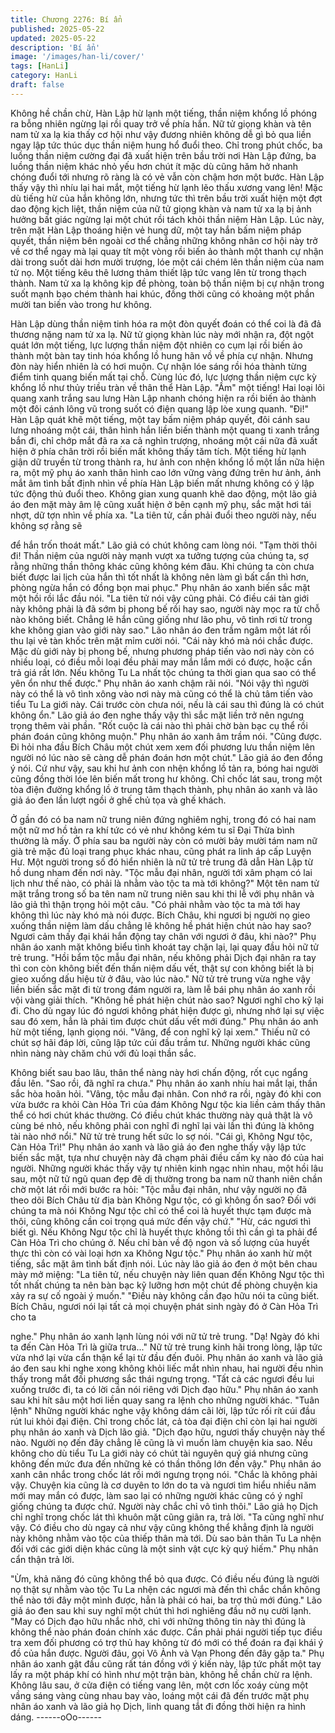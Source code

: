 ```yaml
---
title: Chương 2276: Bí ẩn
published: 2025-05-22
updated: 2025-05-22
description: 'Bí ẩn'
image: '/images/han-li/cover/'
tags: [HanLi]
category: HanLi
draft: false
---
```


Không hề chần chừ, Hàn Lập hừ lạnh một tiếng, thần niệm khổng
lồ phóng ra bỗng nhiên ngừng lại rồi quay trở về phía hắn.
Nữ tử giọng khàn và tên nam tử xa lạ kia thấy cơ hội như vậy
đương nhiên không dễ gì bỏ qua liền ngay lập tức thúc dục thần
niệm hung hổ đuổi theo.
Chỉ trong phút chốc, ba luồng thần niệm cường đại đã xuất hiện
trên bầu trời nơi Hàn Lập đứng, ba luồng thần niệm khác nhỏ yếu
hơn chút ít mặc dù cũng hăm hở nhanh chóng đuổi tới nhưng rõ
ràng là có vẻ vẫn còn chậm hơn một bước.
Hàn Lập thấy vậy thì nhíu lại hai mắt, một tiếng hừ lạnh lẽo thấu
xương vang lên!
Mặc dù tiếng hừ của hắn không lớn, nhưng tức thì trên bầu trời
xuất hiện một đợt dao động kịch liệt, thần niệm của nữ tử giọng
khàn và nam tử xa lạ bị ảnh hưởng bất giác ngừng lại một chút rồi
tách khỏi thần niệm Hàn Lập.
Lúc này, trên mặt Hàn Lập thoáng hiện vẻ hung dữ, một tay hắn
bấm niệm pháp quyết, thần niệm bên ngoài cơ thể chẳng những
không nhân cơ hội này trở về cơ thể ngay mà lại quay tít một
vòng rồi biến ảo thành một thanh cự nhận dài trong suốt dài hơn
mười trượng, lóe một cái chém lên thần niệm của nam tử nọ.
Một tiếng kêu thê lương thảm thiết lập tức vang lên từ trong thạch
thành.
Nam tử xa lạ không kịp đề phòng, toàn bộ thần niệm bị cự nhận
trong suốt mạnh bạo chém thành hai khúc, đồng thời cũng có
khoảng một phần mười tan biến vào trong hư không.

Hàn Lập dùng thần niệm tinh hóa ra một đòn quyết đoán có thể
coi là đã đả thương nặng nam tử xa lạ.
Nữ tử giọng khàn lúc này mới nhận ra, đột ngột quát lớn một
tiếng, lực lượng thần niệm đột nhiên co cụm lại rồi biến ảo thành
một bàn tay tinh hóa khổng lồ hung hãn vồ về phía cự nhận.
Nhưng đòn này hiển nhiên là có hơi muộn.
Cự nhận lóe sáng rồi hóa thành từng điểm tinh quang biến mất tại
chỗ.
Cùng lúc đó, lực lượng thần niệm cực kỳ khổng lồ như thủy triều
tràn về thân thể Hàn Lập.
"Ầm" một tiếng!
Hai loại lôi quang xanh trắng sau lưng Hàn Lập nhanh chóng hiện
ra rồi biến ảo thành một đôi cánh lông vũ trong suốt có điện
quang lập lòe xung quanh.
"Đi!"
Hàn Lập quát khẽ một tiếng, một tay bấm niệm pháp quyết, đôi
cánh sau lưng nhoáng một cái, thân hình hắn liền biến thành một
quang ti xanh trắng bắn đi, chỉ chớp mắt đã ra xa cả nghìn
trượng, nhoáng một cái nữa đã xuất hiện ở phía chân trời rồi biến
mất không thấy tăm tích.
Một tiếng hừ lạnh giận dữ truyền từ trong thành ra, hư ảnh con
nhện khổng lồ một lần nữa hiện ra, một mỹ phụ áo xanh thân hình
cao lớn vững vàng đứng trên hư ảnh, ánh mắt âm tình bất định
nhìn về phía Hàn Lập biến mất nhưng không có ý lập tức động
thủ đuổi theo.
Không gian xung quanh khẽ dao động, một lão giả áo đen mặt
mày âm lệ cũng xuất hiện ở bên cạnh mỹ phụ, sắc mặt hơi tái
nhợt, dữ tợn nhìn về phía xa.
"La tiên tử, cần phải đuổi theo người này, nếu không sợ rằng sẽ

để hắn trốn thoát mất." Lão giả có chút không cam lòng nói.
"Tạm thời thôi đi! Thần niệm của người này mạnh vượt xa tưởng
tượng của chúng ta, sợ rằng những thần thông khác cũng không
kém đâu. Khi chúng ta còn chưa biết được lai lịch của hắn thì tốt
nhất là không nên làm gì bất cẩn thì hơn, phòng ngừa hắn có
đồng bọn mai phục." Phụ nhân áo xanh biến sắc mặt một hồi rồi
lắc đầu nói.
"La tiên tử nói vậy cũng phải. Có điều cái tàn giới này không phải
là đã sớm bị phong bế rồi hay sao, người này mọc ra từ chỗ nào
không biết. Chẳng lẽ hắn cũng giống như lão phu, vô tình rơi từ
trong khe không gian vào giới này sao." Lão nhân áo đen trầm
ngâm một lát rồi thu lại vẻ tàn khốc trên mặt mỉm cười nói.
"Cái này khó mà nói chắc được. Mặc dù giới này bị phong bế,
nhưng phương pháp tiến vào nơi này còn có nhiều loại, có điều
mỗi loại đều phải may mắn lắm mới có được, hoặc cần trả giá rất
lớn. Nếu không Tu La nhất tộc chúng ta thời gian qua sao có thể
yên ổn như thế được." Phụ nhân áo xanh chậm rãi nói.
"Nói vậy thì người này có thể là vô tình xông vào nơi này mà cũng
có thể là chủ tâm tiến vào tiểu Tu La giới này. Cái trước còn chưa
nói, nếu là cái sau thì đúng là có chút không ổn." Lão giả áo đen
nghe thấy vậy thì sắc mặt liền trở nên ngưng trọng thêm vài phần.
"Rốt cuộc là cái nào thì phải chờ bàn bạc cụ thể rồi phán đoán
cũng không muộn." Phụ nhân áo xanh âm trầm nói.
"Cũng được. Đi hỏi nha đầu Bích Châu một chút xem xem đối
phương lưu thần niệm lên người nó lúc nào sẽ càng dễ phán đoán
hơn một chút." Lão giả áo đen đồng ý nói.
Cứ như vậy, sau khi hư ảnh con nhện khổng lồ tản ra, bóng hai
người cũng đồng thời lóe lên biến mất trong hư không.
Chỉ chốc lát sau, trong một tòa điện đường khổng lồ ở trung tâm
thạch thành, phụ nhân áo xanh và lão giả áo đen lần lượt ngồi ở
ghế chủ tọa và ghế khách.

Ở gần đó có ba nam nữ trung niên đứng nghiêm nghị, trong đó có
hai nam một nữ mơ hồ tản ra khí tức có vẻ như không kém tu sĩ
Đại Thừa bình thường là mấy.
Ở phía sau ba người này còn có mười bảy mười tám nam nữ già
trẻ mặc đủ loại trang phục khác nhau, cũng phát ra linh áp cấp
Luyện Hư.
Một người trong số đó hiển nhiên là nữ tử trẻ trung đã dẫn Hàn
Lập từ hồ dung nham đến nơi này.
"Tộc mẫu đại nhân, người tới xâm phạm có lai lịch như thế nào,
có phải là nhằm vào tộc ta mà tới không?" Một tên nam tử mặt
trắng trong số ba tên nam nữ trung niên sau khi thi lễ với phụ
nhân và lão giả thì thận trọng hỏi một câu.
"Có phải nhằm vào tộc ta mà tới hay không thì lúc này khó mà nói
được. Bích Châu, khi ngươi bị người nọ gieo xuống thần niệm làm
dấu chẳng lẽ không hề phát hiện chút nào hay sao? Ngươi cảm
thấy đại khái hắn động tay chân với ngươi ở đâu, khi nào?" Phụ
nhân áo xanh mặt không biểu tình khoát tay chặn lại, lại quay đầu
hỏi nữ tử trẻ trung.
"Hồi bẩm tộc mẫu đại nhân, nếu không phải Dịch đại nhân ra tay
thì con còn không biết đến thần niệm dấu vết, thật sự con không
biết là bị gieo xuống dấu hiệu từ ở đâu, vào lúc nào." Nữ tử trẻ
trung vừa nghe vậy liền biến sắc mặt đi từ trong đám người ra,
làm lễ bái phụ nhân áo xanh rồi vội vàng giải thích.
"Không hề phát hiện chút nào sao? Ngươi nghĩ cho kỹ lại đi. Cho
dù ngay lúc đó ngươi không phát hiện được gì, nhưng nhớ lại sự
việc sau đó xem, hẳn là phải tìm được chút dấu vết mới đúng."
Phụ nhân áo anh hừ một tiếng, lạnh giọng nói.
"Vâng, để con nghĩ kỹ lại xem." Thiếu nữ có chút sợ hãi đáp lời,
cũng lập tức cúi đầu trầm tư.
Những người khác cũng nhìn nàng này chăm chú với đủ loại thần
sắc.

Không biết sau bao lâu, thân thể nàng này hơi chấn động, rốt cục
ngẩng đầu lên.
"Sao rồi, đã nghĩ ra chưa." Phụ nhân áo xanh nhíu hai mắt lại,
thần sắc hòa hoãn hỏi.
"Vâng, tộc mẫu đại nhân. Con nhớ ra rồi, ngày đó khi con vừa
bước ra khỏi Càn Hỏa Trì của đám Không Ngư tộc kia liền cảm
thấy thân thể có hơi chút khác thường. Có điều chút khác thường
này quả thật là vô cùng bé nhỏ, nếu không phải con nghĩ đi nghĩ
lại vài lần thì đúng là không tài nào nhớ nổi." Nữ tử trẻ trung hết
sức lo sợ nói.
"Cái gì, Không Ngư tộc, Càn Hỏa Trì!" Phụ nhân áo xanh và lão
giả áo đen nghe thấy vậy lập tức biến sắc mặt, tựa như chuyện
này đã chạm phải điều cấm kỵ nào đó của hai người.
Những người khác thấy vậy tự nhiên kinh ngạc nhìn nhau, một
hồi lâu sau, một nữ tử ngũ quan đẹp đẽ dị thường trong ba nam
nữ thanh niên chần chờ một lát rồi mới bước ra hỏi:
"Tộc mẫu đại nhân, như vậy người nọ đã theo dõi Bích Châu từ
địa bàn Không Ngư tộc, có gì không ổn sao? Đối với chúng ta mà
nói Không Ngư tộc chỉ có thể coi là huyết thực tạm được mà thôi,
cũng không cần coi trọng quá mức đến vậy chứ."
"Hừ, các ngươi thì biết gì. Nếu Không Ngư tộc chỉ là huyết thực
không tồi thì cần gì ta phải để Càn Hỏa Trì cho chúng ở. Nếu chỉ
bàn về độ ngon và số lượng của huyết thực thì còn có vài loại hơn
xa Không Ngư tộc." Phụ nhân áo xanh hừ một tiếng, sắc mặt âm
tình bất định nói.
Lúc này lão giả áo đen ở một bên chau mày mở miệng:
"La tiên tử, nếu chuyện này liên quan đến Không Ngư tộc thì tốt
nhất chúng ta nên bàn bạc kỹ lưỡng hơn một chút đề phòng
chuyện kia xảy ra sự cố ngoài ý muốn."
"Điều này không cần đạo hữu nói ta cũng biết. Bích Châu, ngươi
nói lại tất cả mọi chuyện phát sinh ngày đó ở Càn Hỏa Trì cho ta

nghe." Phụ nhân áo xanh lạnh lùng nói với nữ tử trẻ trung.
"Dạ! Ngày đó khi ta đến Càn Hỏa Trì là giữa trưa..." Nữ tử trẻ
trung kinh hãi trong lòng, lập tức vừa nhớ lại vừa cẩn thận kể lại
từ đầu đến đuôi.
Phụ nhân áo xanh và lão giả áo đen sau khi nghe xong không
khỏi liếc mắt nhìn nhau, hai người đều nhìn thấy trong mắt đối
phương sắc thái ngưng trọng.
"Tất cả các ngươi đều lui xuống trước đi, ta có lời cần nói riêng
với Dịch đạo hữu." Phụ nhân áo xanh sau khi hít sâu một hơi liền
quay sang ra lệnh cho những người khác.
"Tuân lệnh"
Những người khác nghe vậy không dám cãi lời, lập tức rối rít cúi
đầu rút lui khỏi đại điện.
Chỉ trong chốc lát, cả tòa đại điện chỉ còn lại hai người phụ nhân
áo xanh và Dịch lão giả.
"Dịch đạo hữu, ngươi thấy chuyện này thế nào. Người nọ đến đây
chẳng lẽ cũng là vì muốn làm chuyện kia sao. Nếu không cho dù
tiểu Tu La giới này có chút tài nguyên quý giá nhưng cũng không
đến mức đưa đến những kẻ có thần thông lớn đến vậy." Phụ nhân
áo xanh cân nhắc trong chốc lát rồi mới ngưng trọng nói.
"Chắc là không phải vậy. Chuyện kia cũng là cơ duyên to lớn do
ta và ngươi tìm hiểu nhiều năm mới may mắn có được, làm sao lại
có những người khác cũng có ý nghĩ giống chúng ta được chứ.
Người này chắc chỉ vô tình thôi." Lão giả họ Dịch chỉ nghĩ trong
chốc lát thì khuôn mặt cũng giãn ra, trả lời.
"Ta cũng nghĩ như vậy. Có điều cho dù ngay cả như vậy cũng
không thể khẳng định là người này không nhằm vào tộc của thiếp
thân mà tới. Dù sao bản thân Tu La nhện đối với các giới diện
khác cũng là một sinh vật cực kỳ quý hiếm." Phụ nhân cẩn thận
trả lời.

"Ừm, khả năng đó cũng không thể bỏ qua được. Có điều nếu
đúng là người nọ thật sự nhằm vào tộc Tu La nhện các ngươi mà
đến thì chắc chắn không thể nào tới đây một mình được, hẳn là
phải có hai, ba trợ thủ mới đúng." Lão giả áo đen sau khi suy nghĩ
một chút thì hơi nghiêng đầu nở nụ cười lạnh.
"May có Dịch đạo hữu nhắc nhở, chỉ với những thông tin này thì
đúng là không thể nào phán đoán chính xác được. Cần phải phái
người tiếp tục điều tra xem đối phương có trợ thủ hay không từ đó
mới có thể đoán ra đại khái ý đồ của hắn được. Người đâu, gọi Vô
Ảnh và Vạn Phong đến đây gặp ta." Phụ nhân áo xanh gật đầu
cũng rất tán đồng với ý kiến này, lập tức phất một tay lấy ra một
pháp khí có hình như một trận bàn, không hề chần chừ ra lệnh.
Không lâu sau, ở cửa điện có tiếng vang lên, một cơn lốc xoáy
cùng một vầng sáng vàng cùng nhau bay vào, loáng một cái đã
đến trước mặt phụ nhân áo xanh và lão giả họ Dịch, linh quang
tắt đi đồng thời hiện ra hình dáng.
------oOo------
